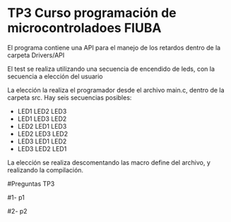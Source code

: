 # TP3 Curso programación de microcontroladoes FIUBA 

El programa contiene una API para el manejo de los retardos dentro de la carpeta Drivers/API 

El test se realiza utilizando una secuencia de encendido de leds, con la secuencia a elección del usuario 

La elección la realiza el programador desde el archivo main.c, dentro de la carpeta src. Hay seis secuencias posibles:  
- LED1 LED2 LED3 
- LED1 LED3 LED2 
- LED2 LED1 LED3 
- LED2 LED3 LED2
- LED3 LED1 LED2 
- LED3 LED2 LED1



 


La elección se realiza descomentando las macro define del archivo, y realizando la compilación.  

#Preguntas TP3 

#1- p1 

#2- p2 

